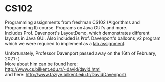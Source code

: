 # CS102
Programming assignments from freshman CS102 (Algorithms and Programming II) course. Programs on Java GUI's and more.  
Includes Prof. Davenport's LayoutDemo, which demonstrates different layouts in Java GUI. Also included is Prof. Davenport's balloons_v2 program which we were required to implement as a <a href="https://github.com/efebeydogan01/CS102/tree/main/lab04b">lab assignment</a>.


Unfortunately, Professor Davenport passed away on the 16th of February, 2021 :(  
More about him can be found here: http://www.cs.bilkent.edu.tr/~david/david.html  
and here: http://www.taziye.bilkent.edu.tr/DavidDavenport/

